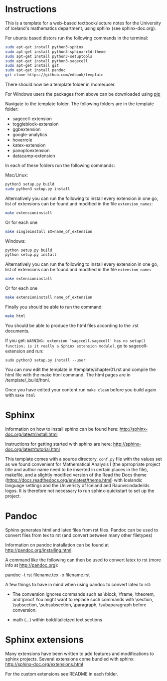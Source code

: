 # Instructions

This is a template for a web-based textbook/lecture notes for the University of Iceland's mathematics department, using sphinx (see sphinx-doc.org).

For ubuntu based distors run the following commands in the terminal:

```bash
sudo apt-get install python3-sphinx
sudo apt-get install python3-sphinx-rtd-theme
sudo apt-get install python3-setuptools
sudo apt-get install python3-sagecell
sudo apt-get install git
sudo apt-get install pandoc
git clone https://github.com/edbook/template
```
There should now be a template folder in /home/user.

For Windows users the packages from above can be downloaded using [pip](https://pypi.org/project/pip/)

Navigate to the template folder.
The following folders are in the template folder: 

* sagecell-extension
* toggleblock-extension
* ggbextension
* google-analytics
* hoverrole
* katex-extension
* panoptoextension
* datacamp-extension

In each of these folders run the following commands:

Mac/Linux: 
```bash
python3 setup.py build
sudo python3 setup.py install
```

Alternatively you can run the following to install every extension in one go, list of extensions can be found and modified in the file `extension_names`:
```bash
make extensioninstall
```

Or for each one
```bash
make singleinstall EX=name_of_extension
```

Windows:
```bash
python setup.py build
python setup.py install
```

Alternatively you can run the following to install every extension in one go, list of extensions can be found and modified in the file `extension_names`
```bash
make extensioninstall
```

Or for each one
```bash
make extensioninstall name_of_extension
```

Finally you should be able to run the command:
```bash
make html
```
You should be able to produce the html files according to the .rst documents.

If you get: `WARNING: extension 'sagecell.sagecell' has no setup() function; is it really a Sphinx extension module?`, go to sagecell-extension and run: 
```
sudo python3 setup.py install --user
```

You can now edit the template in /template/chapter01.rst and compile the html file with the make html command. The html pages are in /template/_build/html.

Once you have edited your content run `make clean` before you build again with `make html`

Sphinx
======
Information on how to install sphinx can be found here: http://sphinx-doc.org/latest/install.html

Instructions for getting started with sphinx are here: http://sphinx-doc.org/latest/tutorial.html

This template comes with a source directory, `conf.py` file with the values set as we found convenient for Mathematical Analysis I (the aprropriate project title and author name need to be inserted in certain places in the file), makefile, and a slightly modified version of the Read the Docs theme (https://docs.readthedocs.org/en/latest/theme.html) with Icelandic language settings and the Univeristy of Iceland and Raunvísindadeilds logos. It is therefore not necessary to run sphinx-quickstart to set up the project.


Pandoc
======
Sphinx generates html and latex files from rst files.
Pandoc can be used to convert files from tex to rst (and convert between many other filetypes) 

Information on pandoc installation can be found at http://pandoc.org/installing.html.

A command like the following can then be used to convert latex to rst (more info at http://pandoc.org):

pandoc -t rst filename.tex -o filename.rst

A few things to have in mind when using pandoc to convert latex to rst:

-   The conversion ignores commands such as \block, \frame, \theorem, and \proof
    You might want to replace such commands with \section, \subsection, \subsubsection, \paragraph, \subaparagraph before conversion.

-   math ($...$) within bold/italicized text sections


Sphinx extensions
=================
Many extensions have been written to add features and modifications to sphinx projects. 
Several extensions come bundled with sphinx: http://sphinx-doc.org/extensions.html

For the custom extensions see README in each folder.

